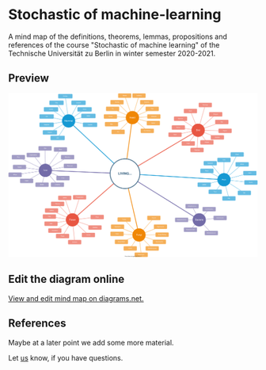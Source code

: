 # Stochastic of machine-learning

A mind map of the definitions, theorems, lemmas, propositions and references of the course "Stochastic of machine learning" of the Technische Universität zu Berlin in winter semester 2020-2021.

## Preview

[![overview about the content of the course](images/mindmap.svg)](https://raw.githubusercontent.com/BjoernLudwigPTB/stochastic_of_machine_learning/main/images/mindmap.svg)

## Edit the diagram online

[View and edit mind map on diagrams.net.](https://app.diagrams.net/#HBjoernLudwigPTB%2Fstochastic_of_machine_learning%2Fmain%2Fimages%2Fmindmap.drawio)

## References

Maybe at a later point we add some more material.

Let [us](https://github.com/BjoernLudwigPTB/stochastic_of_machine_learning/graphs/contributors) know, if you have questions.
